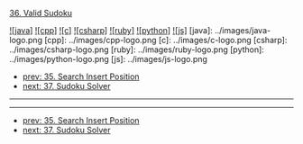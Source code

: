 [36. Valid Sudoku](https://leetcode.com/problems/valid-sudoku/)

[![java]](../java/036-valid-sudoku.md)
[![cpp]](../cpp/036-valid-sudoku.md)
[![c]](../c/036-valid-sudoku.md)
[![csharp]](../csharp/036-valid-sudoku.md)
[![ruby]](../ruby/036-valid-sudoku.md)
[![python]](../python/036-valid-sudoku.md)
[![js]](../js/036-valid-sudoku.md)
[java]: ../images/java-logo.png
[cpp]: ../images/cpp-logo.png
[c]: ../images/c-logo.png
[csharp]: ../images/csharp-logo.png
[ruby]: ../images/ruby-logo.png
[python]: ../images/python-logo.png
[js]: ../images/js-logo.png

- [prev: 35. Search Insert Position](035-search-insert-position.md)
- [next: 37. Sudoku Solver](037-sudoku-solver.md)

---


---

- [prev: 35. Search Insert Position](035-search-insert-position.md)
- [next: 37. Sudoku Solver](037-sudoku-solver.md)
